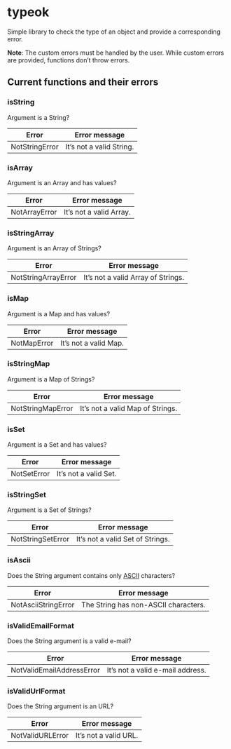# typeok
Simple library to check the type of an object and provide a corresponding error.

**Note**: The custom errors must be handled by the user. While custom errors are provided, functions don’t throw errors.

## Current functions and their errors

### isString
Argument is a String?

| Error          | Error message            |
|----------------|--------------------------|
| NotStringError | It’s not a valid String. |

### isArray
Argument is an Array and has values?

| Error         | Error message           |
|---------------|-------------------------|
| NotArrayError | It’s not a valid Array. |

### isStringArray
Argument is an Array of Strings?

| Error                | Error message                      |
|----------------------|------------------------------------|
| NotStringArrayError | It’s not a valid Array of Strings. |

### isMap
Argument is a Map and has values?

| Error       | Error message                    |
|-------------|----------------------------------|
| NotMapError | It’s not a valid Map.            |

### isStringMap
Argument is a Map of Strings?

| Error             | Error message                    |
|-------------------|----------------------------------|
| NotStringMapError | It’s not a valid Map of Strings. |

### isSet
Argument is a Set and has values?

| Error       | Error message         |
|-------------|-----------------------|
| NotSetError | It’s not a valid Set. |

### isStringSet
Argument is a Set of Strings?

| Error             | Error message                    |
|-------------------|----------------------------------|
| NotStringSetError | It’s not a valid Set of Strings. |

### isAscii
Does the String argument contains only [ASCII](https://en.wikipedia.org/wiki/ASCII/) characters? 

| Error               | Error message                        |
|---------------------|--------------------------------------|
| NotAsciiStringError | The String has non-ASCII characters. |

### isValidEmailFormat
Does the String argument is a valid e-mail?

| Error                     | Error message                    |
|---------------------------|----------------------------------|
| NotValidEmailAddressError | It’s not a valid e-mail address. |

### isValidUrlFormat
Does the String argument is an URL?

| Error             | Error message         |
|-------------------|-----------------------|
| NotValidURLError | It’s not a valid URL. |
